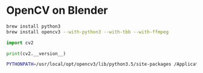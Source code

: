 # OpenCV on Blender

```bash
brew install python3
brew install opencv3 --with-python3 --with-tbb --with-ffmpeg
```

```py
import cv2

print(cv2.__version__)
```

```bash
PYTHONPATH=/usr/local/opt/opencv3/lib/python3.5/site-packages /Applications/blender.app/Contents/MacOS/blender -b -P test.py 
```

